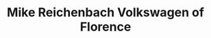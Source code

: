 ---
title: "Mike Reichenbach Volkswagen of Florence"
url: /florence/mike-reichenbach-volkswagen-of-florence/
shop: car
---